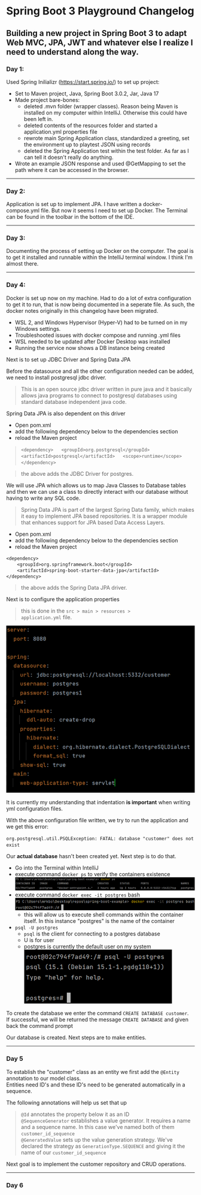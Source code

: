 # Spring Boot 3 Playground Changelog
## Building a new project in Spring Boot 3 to adapt Web MVC, JPA, JWT and whatever else I realize I need to understand along the way.

### Day 1:

Used Spring Inilializr (https://start.spring.io/) to set up project:
- Set to Maven project, Java, Spring Boot 3.0.2, Jar, Java 17
- Made project bare-bones:
	+ deleted .mvn folder (wrapper classes). Reason being Maven is installed on my computer within IntelliJ. Otherwise this could have been left in.
	+ deleted contents of the resources folder and started a application.yml properties file
	+ rewrote main Spring Application class, standardized a greeting, set the environment up to playtest JSON using records
	+ deleted the Spring Application test within the test folder. As far as I can tell it doesn't really do anything.
- Wrote an example JSON response and used @GetMapping to set the path where it can be accessed in the browser.

---

### Day 2:

Application is set up to implement JPA. I have written a docker-compose.yml file. But now it seems I need to set up Docker. The Terminal can be found in the toolbar in the bottom of the IDE.

---

### Day 3:

Documenting the process of setting up Docker on the computer. The goal is to get it installed and runnable within the IntelliJ terminal window. I think I'm almost there.

---

### Day 4:
Docker is set up now on my machine. Had to do a lot of extra configuration to get it to run, that is now being documented in a seperate file. As such, the docker notes originally in this changelog have been migrated.

- WSL 2, and Windows Hypervisor (Hyper-V) had to be turned on in my Windows settings.
- Troubleshooted issues with docker compose and running .yml files
- WSL needed to be updated after Docker Desktop was installed
- Running the service now shows a DB instance being created

Next is to set up JDBC Driver and Spring Data JPA

Before the datasource and all the other configuration needed can be added, we need to install postgresql jdbc driver. 
> This is an open source jdbc driver written in pure java and it basically allows java programs to connect to postgresql databases using standard database independent java code.

Spring Data JPA is also dependent on this driver

- Open pom.xml
- add the following dependency below to the dependencies section
- reload the Maven project
 	

>	`<dependency>  
		<groupId>org.postgresql</groupId>  
		<artifactId>postgresql</artifactId>  
		<scope>runtime</scope>  
	</dependency>`

> the above adds the JDBC Driver for postgres.


We will use JPA which allows us to map Java Classes to Database tables and then we can use a class to directly interact with our database without having to write any SQL code. 
> Spring Data JPA is part of the largest Spring Data family, which makes it easy to implement JPA based repositories. It is a wrapper module that enhances support for JPA based Data Access Layers.

- Open pom.xml
- add the following dependency below to the dependencies section
- reload the Maven project  
>
	<dependency>
		<groupId>org.springframework.boot</groupId>
		<artifactId>spring-boot-starter-data-jpa</artifactId>
	</dependency>

> the above adds the Spring Data JPA driver.

Next is to configure the application properties
> this is done in the <code>src > main > resources > application.yml</code> file.

![application.yml configuration](images/application-yml-config.png)

It is currently my understanding that indentation **is important** when writing yml configuration files.

With the above configuration file written, we try to run the application and we get this error:

`org.postgresql.util.PSQLException: FATAL: database "customer" does not exist`

Our **actual database** hasn't been created yet. Next step is to do that.

- Go into the Terminal within IntelliJ
- execute command `docker ps` to verify the containers existence  
![docker terminal commands](images/docker_ps.png)
- execute command `docker exec -it postgres` bash  
![docker terminal commands](images/docker_exec_-it_postgres_bash.png)
	- this will allow us to execute shell commands within the container itself. In this instance "postgres" is the name of the container
- `psql -U postgres`	
	- `psql` is the client for connecting to a postgres database
	- U is for user
	- postgres is currently the default user on my system  
![psql commands](images/psql_-U_postgres.png)

To create the database we enter the command `CREATE DATABASE customer`.  
If successful, we will be returned the message `CREATE DATABASE` and given back the command prompt  

Our database is created. Next steps are to make entities.  

---

### Day 5

To establish the "customer" class as an entity we first add the `@Entity` annotation to our model class.  
Entities need ID's and these ID's need to be generated automatically in a sequence.  

The following annotations will help us set that up  
> `@Id` annotates the property below it as an ID  
`@SequenceGenerator` establishes a value generator. It requires a name and a sequence name. In this case we've named both of them `customer_id_sequence`  
`@GeneratedValue` sets up the value generation strategy. We've declared the strategy as `GenerationType.SEQUENCE` and giving it the name of our `customer_id_sequence`

Next goal is to implement the customer repository and CRUD operations.  

---

### Day 6

